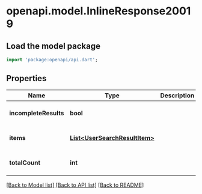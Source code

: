 # openapi.model.InlineResponse20019

## Load the model package
```dart
import 'package:openapi/api.dart';
```

## Properties
Name | Type | Description | Notes
------------ | ------------- | ------------- | -------------
**incompleteResults** | **bool** |  | [optional] [default to null]
**items** | [**List&lt;UserSearchResultItem&gt;**](UserSearchResultItem.md) |  | [optional] [default to []]
**totalCount** | **int** |  | [optional] [default to null]

[[Back to Model list]](../README.md#documentation-for-models) [[Back to API list]](../README.md#documentation-for-api-endpoints) [[Back to README]](../README.md)


